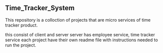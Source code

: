 ## Time_Tracker_System
This repository is a colloction of projects that are micro services of time tracker product.

this consist of client and server
server has employee service, time tracker service
each project have their own readme file with instructions needed to run the project.
